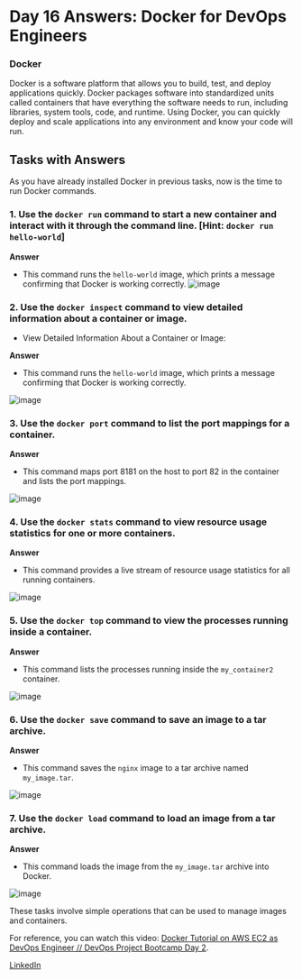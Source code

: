 # Day 16 Answers: Docker for DevOps Engineers

### Docker

Docker is a software platform that allows you to build, test, and deploy applications quickly. Docker packages software into standardized units called containers that have everything the software needs to run, including libraries, system tools, code, and runtime. Using Docker, you can quickly deploy and scale applications into any environment and know your code will run.

## Tasks with Answers

As you have already installed Docker in previous tasks, now is the time to run Docker commands.

### 1. Use the `docker run` command to start a new container and interact with it through the command line. [Hint: `docker run hello-world`]

**Answer**
   - This command runs the `hello-world` image, which prints a message confirming that Docker is working correctly.
![image](https://github.com/Bhavin213/90DaysOfDevOps/blob/master/2024/day16/image/1_Start_a_New_Container.png)

### 2. Use the `docker inspect` command to view detailed information about a container or image.
   - View Detailed Information About a Container or Image:

**Answer**
   - This command runs the `hello-world` image, which prints a message confirming that Docker is working correctly.

![image](https://github.com/Bhavin213/90DaysOfDevOps/blob/master/2024/day16/image/2_docker_inspect.png)

### 3. Use the `docker port` command to list the port mappings for a container.

**Answer**
   - This command maps port 8181 on the host to port 82 in the container and lists the port mappings.

![image](https://github.com/Bhavin213/90DaysOfDevOps/blob/master/2024/day16/image/3_docker_port.png)

### 4. Use the `docker stats` command to view resource usage statistics for one or more containers.

**Answer**
   - This command provides a live stream of resource usage statistics for all running containers.

![image](https://github.com/Bhavin213/90DaysOfDevOps/blob/master/2024/day16/image/4_docker_stats.png)

### 5. Use the `docker top` command to view the processes running inside a container.

**Answer**
   - This command lists the processes running inside the `my_container2` container.

![image](https://github.com/Bhavin213/90DaysOfDevOps/blob/master/2024/day16/image/5_docker_top.png)

### 6. Use the `docker save` command to save an image to a tar archive.

**Answer**
   - This command saves the `nginx` image to a tar archive named `my_image.tar`.

![image](https://github.com/Bhavin213/90DaysOfDevOps/blob/master/2024/day16/image/6_docker_save.png)

### 7. Use the `docker load` command to load an image from a tar archive.

**Answer**
   - This command loads the image from the `my_image.tar` archive into Docker.

![image](https://github.com/Bhavin213/90DaysOfDevOps/blob/master/2024/day16/image/7_docker_load.png)

These tasks involve simple operations that can be used to manage images and containers.

For reference, you can watch this video: [Docker Tutorial on AWS EC2 as DevOps Engineer // DevOps Project Bootcamp Day 2](https://youtu.be/Tevxhn6Odc8).

[LinkedIn](https://www.linkedin.com/in/bhavin-savaliya/)

